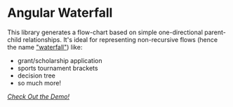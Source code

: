 Angular Waterfall
=================

This library generates a flow-chart based on simple one-directional parent-child relationships. It's ideal for representing non-recursive flows (hence the name ["waterfall"](http://en.wikipedia.org/wiki/Waterfall_model)) like:
- grant/scholarship application
- sports tournament brackets
- decision tree
- so much more!

*[Check Out the Demo!](https://rawgit.com/mike-marcacci/angular-waterfall/master/demo.html)*